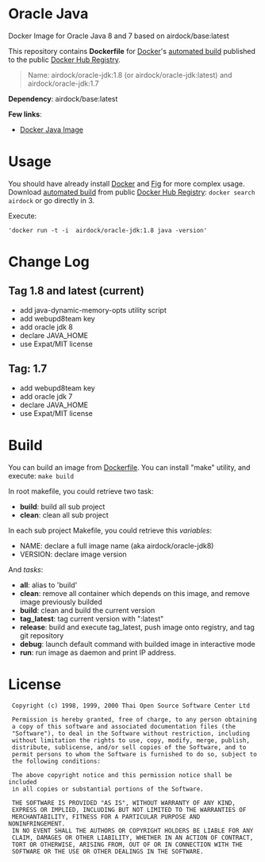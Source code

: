 # Oracle Java

Docker Image for Oracle Java 8 and 7 based on airdock/base:latest

This repository contains **Dockerfile** for [Docker](https://www.docker.com/)'s [automated build](https://registry.hub.docker.com/u/airdock/) published to the public [Docker Hub Registry](https://registry.hub.docker.com/).


> Name: airdock/oracle-jdk:1.8 (or airdock/oracle-jdk:latest) and airdock/oracle-jdk:1.7

**Dependency**: airdock/base:latest

**Few links**:

 - [Docker Java Image](https://github.com/dockerfile/java)


# Usage

You should have already install [Docker](https://www.docker.com/) and [Fig](http://www.fig.sh/) for more complex usage.
Download [automated build](https://registry.hub.docker.com/u/airdock/) from public [Docker Hub Registry](https://registry.hub.docker.com/):
`docker search airdock` or go directly in 3.

Execute:

	'docker run -t -i  airdock/oracle-jdk:1.8 java -version'



# Change Log

## Tag 1.8 and latest (current)

- add java-dynamic-memory-opts utility script
- add webupd8team key
- add oracle jdk 8
- declare JAVA_HOME
- use Expat/MIT license

## Tag: 1.7

- add webupd8team key
- add oracle jdk 7
- declare JAVA_HOME
- use Expat/MIT license

# Build

You can build an image from  [Dockerfile](https://github.com/airdock-io/docker-base).
You can install "make" utility, and execute: `make build`

In root makefile, you could retrieve two task:

- **build**: build all sub project
- **clean**: clean all sub project


In each sub project Makefile, you could retrieve this *variables*:

- NAME: declare a full image name (aka airdock/oracle-jdk8)
- VERSION: declare image version

And *tasks*:

- **all**: alias to 'build'
- **clean**: remove all container which depends on this image, and remove image previously builded
- **build**: clean and build the current version
- **tag_latest**: tag current version with ":latest"
- **release**: build and execute tag_latest, push image onto registry, and tag git repository
- **debug**: launch default command with builded image in interactive mode
- **run**: run image as daemon and print IP address.



# License

```
 Copyright (c) 1998, 1999, 2000 Thai Open Source Software Center Ltd

 Permission is hereby granted, free of charge, to any person obtaining
 a copy of this software and associated documentation files (the
 "Software"), to deal in the Software without restriction, including
 without limitation the rights to use, copy, modify, merge, publish,
 distribute, sublicense, and/or sell copies of the Software, and to
 permit persons to whom the Software is furnished to do so, subject to
 the following conditions:

 The above copyright notice and this permission notice shall be included
 in all copies or substantial portions of the Software.

 THE SOFTWARE IS PROVIDED "AS IS", WITHOUT WARRANTY OF ANY KIND,
 EXPRESS OR IMPLIED, INCLUDING BUT NOT LIMITED TO THE WARRANTIES OF
 MERCHANTABILITY, FITNESS FOR A PARTICULAR PURPOSE AND NONINFRINGEMENT.
 IN NO EVENT SHALL THE AUTHORS OR COPYRIGHT HOLDERS BE LIABLE FOR ANY
 CLAIM, DAMAGES OR OTHER LIABILITY, WHETHER IN AN ACTION OF CONTRACT,
 TORT OR OTHERWISE, ARISING FROM, OUT OF OR IN CONNECTION WITH THE
 SOFTWARE OR THE USE OR OTHER DEALINGS IN THE SOFTWARE.
 ```
